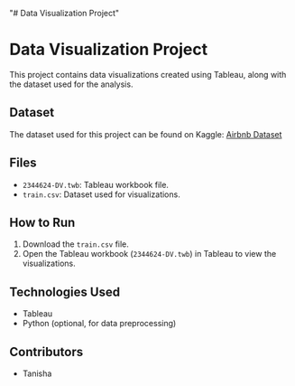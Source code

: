"# Data Visualization Project" 
# Data Visualization Project

This project contains data visualizations created using Tableau, along with the dataset used for the analysis.
## Dataset
The dataset used for this project can be found on Kaggle: [Airbnb Dataset](https://www.kaggle.com/datasets/thedevastator/airbnbs-nyc-overview/data)

## Files
- `2344624-DV.twb`: Tableau workbook file.
- `train.csv`: Dataset used for visualizations.

## How to Run
1. Download the `train.csv` file.
2. Open the Tableau workbook (`2344624-DV.twb`) in Tableau to view the visualizations.

## Technologies Used
- Tableau
- Python (optional, for data preprocessing)

## Contributors
- Tanisha